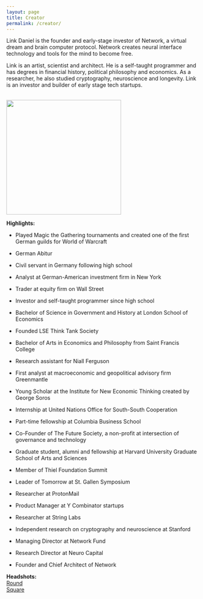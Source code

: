 ```yaml
---
layout: page
title: Creator
permalink: /creator/
---
```


Link Daniel is the founder and early-stage investor of Network, a virtual dream and brain computer protocol. Network creates neural interface technology and tools for the mind to become free.

Link is an artist, scientist and architect. He is a self-taught programmer and has degrees in financial history, political philosophy and economics. As a researcher, he also studied cryptography, neuroscience and longevity. Link is an investor and builder of early stage tech startups.

<br>

<img src="/media/linkdaniel.jpg" width="300" height="300"  />

<br>

<b>Highlights:</b>

- Played Magic the Gathering tournaments and created one of the first German guilds for World of Warcraft

- German Abitur

- Civil servant in Germany following high school

- Analyst at German-American investment firm in New York

- Trader at equity firm on Wall Street

- Investor and self-taught programmer since high school

- Bachelor of Science in Government and History at London School of Economics

- Founded LSE Think Tank Society

- Bachelor of Arts in Economics and Philosophy from Saint Francis College

- Research assistant for Niall Ferguson

- First analyst at macroeconomic and geopolitical advisory firm Greenmantle

- Young Scholar at the Institute for New Economic Thinking created by George Soros

- Internship at United Nations Office for South-South Cooperation

- Part-time fellowship at Columbia Business School

- Co-Founder of The Future Society, a non-profit at intersection of governance and technology

- Graduate student, alumni and fellowship at Harvard University Graduate School of Arts and Sciences

- Member of Thiel Foundation Summit

- Leader of Tomorrow at St. Gallen Symposium

- Researcher at ProtonMail

- Product Manager at Y Combinator startups

- Researcher at String Labs

- Independent research on cryptography and neuroscience at Stanford

- Managing Director at Network Fund

- Research Director at Neuro Capital

- Founder and Chief Architect of Network


**Headshots:**
<br>
<a href="https://github.com/linkdniel/link.github.io/blob/main/media/linkdaniel-round.png?raw=true">Round</a>
<br>
<a href="https://github.com/linkdniel/link.github.io/blob/main/media/linkdaniel-square.jpg?raw=true">Square</a>
